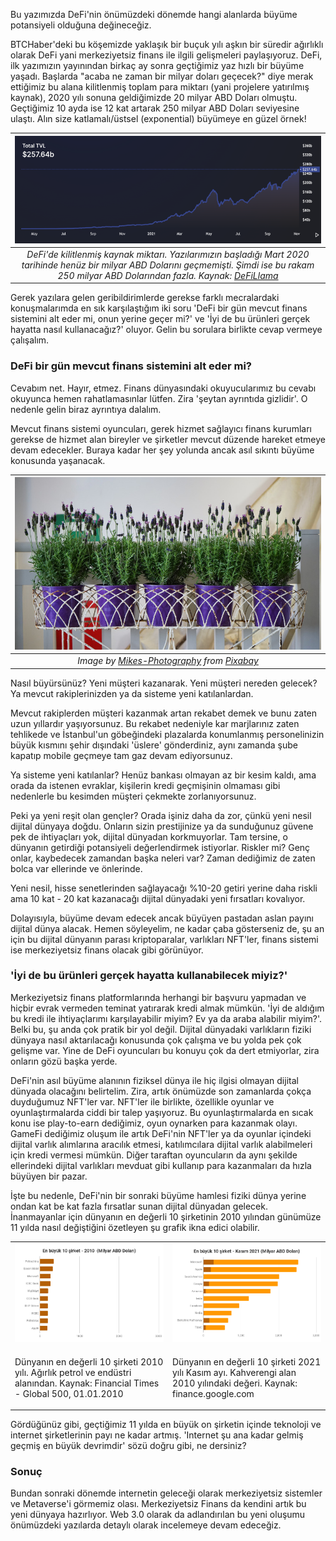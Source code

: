 Bu yazımızda DeFi'nin önümüzdeki dönemde hangi alanlarda büyüme potansiyeli olduğuna değineceğiz.

BTCHaber'deki bu köşemizde yaklaşık bir buçuk yılı aşkın bir süredir ağırlıklı olarak DeFi yani merkeziyetsiz finans ile ilgili gelişmeleri paylaşıyoruz. DeFi, ilk yazımızın yayınından birkaç ay sonra geçtiğimiz yaz hızlı bir büyüme yaşadı. Başlarda "acaba ne zaman bir milyar doları geçecek?" diye merak ettiğimiz bu alana kilitlenmiş toplam para miktarı (yani projelere yatırılmış kaynak), 2020 yılı sonuna geldiğimizde 20 milyar ABD Doları olmuştu. Geçtiğimiz 10 ayda ise 12 kat artarak 250 milyar ABD Doları seviyesine ulaştı. Alın size katlamalı/üstsel (exponential) büyümeye en güzel örnek!

| ![TVL_211106](/assets/tvl_defillama_800.png)|
|:--:| 
| *DeFi'de kilitlenmiş kaynak miktarı. Yazılarımızın başladığı Mart 2020 tarihinde henüz bir milyar ABD Dolarını geçmemişti. Şimdi ise bu rakam 250 milyar ABD Dolarından fazla. Kaynak: [DeFiLlama](https://defillama.com/)*|

Gerek yazılara gelen geribildirimlerde gerekse farklı mecralardaki konuşmalarımda en sık karşılaştığım iki soru 'DeFi bir gün mevcut finans sistemini alt eder mi, onun yerine geçer mi?' ve 'İyi de bu ürünleri gerçek hayatta nasıl kullanacağız?' oluyor.  Gelin bu sorulara birlikte cevap vermeye çalışalım.

### DeFi bir gün mevcut finans sistemini alt eder mi?

Cevabım net. Hayır, etmez. Finans dünyasındaki okuyucularımız bu cevabı okuyunca hemen rahatlamasınlar lütfen. Zira 'şeytan ayrıntıda gizlidir'. O nedenle gelin biraz ayrıntıya dalalım. 

Mevcut finans sistemi oyuncuları, gerek hizmet sağlayıcı finans kurumları gerekse de hizmet alan bireyler ve şirketler mevcut düzende hareket etmeye devam edecekler. Buraya kadar her şey yolunda ancak asıl sıkıntı büyüme konusunda yaşanacak. 

| ![twins](/assets/plant-gb3c211afa_800.jpg)|
|:--:| 
| *Image by [Mikes-Photography](https://pixabay.com/users/mikes-photography-1860391/) from [Pixabay](https://pixabay.com/)*|

Nasıl büyürsünüz? Yeni müşteri kazanarak. Yeni müşteri nereden gelecek? Ya mevcut rakiplerinizden ya da sisteme yeni katılanlardan. 

Mevcut rakiplerden müşteri kazanmak artan rekabet demek ve bunu zaten uzun yıllardır yaşıyorsunuz. Bu rekabet nedeniyle kar marjlarınız zaten tehlikede ve İstanbul'un göbeğindeki plazalarda konumlanmış personelinizin büyük kısmını şehir dışındaki 'üslere' gönderdiniz, aynı zamanda şube kapatıp mobile geçmeye tam gaz devam ediyorsunuz. 

Ya sisteme yeni katılanlar? Henüz bankası olmayan az bir kesim kaldı, ama orada da istenen evraklar, kişilerin kredi geçmişinin olmaması gibi nedenlerle bu kesimden müşteri çekmekte zorlanıyorsunuz. 

Peki ya yeni reşit olan gençler? Orada işiniz daha da zor, çünkü yeni nesil dijital dünyaya doğdu. Onların sizin prestijinize ya da sunduğunuz güvene pek de ihtiyaçları yok, dijital dünyadan korkmuyorlar. Tam tersine, o dünyanın getirdiği potansiyeli değerlendirmek istiyorlar. Riskler mi? Genç onlar, kaybedecek zamandan başka neleri var? Zaman dediğimiz de zaten bolca var ellerinde ve önlerinde. 

Yeni nesil, hisse senetlerinden sağlayacağı %10-20 getiri yerine daha riskli ama 10 kat - 20 kat kazanacağı dijital dünyadaki yeni fırsatları kovalıyor.

Dolayısıyla, büyüme devam edecek ancak büyüyen pastadan aslan payını dijital dünya alacak. Hemen söyleyelim, ne kadar çaba gösterseniz de, şu an için bu dijital dünyanın parası kriptoparalar, varlıkları NFT'ler, finans sistemi ise merkeziyetsiz finans olacak gibi görünüyor. 

### 'İyi de bu ürünleri gerçek hayatta kullanabilecek miyiz?'
Merkeziyetsiz finans platformlarında herhangi bir başvuru yapmadan ve hiçbir evrak vermeden teminat yatırarak kredi almak mümkün. 'İyi de aldığım bu kredi ile ihtiyaçlarımı karşılayabilir miyim? Ev ya da araba alabilir miyim?'. Belki bu, şu anda çok pratik bir yol değil. Dijital dünyadaki varlıkların fiziki dünyaya nasıl aktarılacağı konusunda çok çalışma ve bu yolda pek çok gelişme var.  Yine de DeFi oyuncuları bu konuyu çok da dert etmiyorlar, zira onların gözü başka yerde. 

DeFi'nin asıl büyüme alanının fiziksel dünya ile hiç ilgisi olmayan dijital dünyada olacağını belirtelim. Zira, artık önümüzde son zamanlarda çokça duyduğumuz NFT'ler var. NFT'ler ile birlikte, özellikle oyunlar ve oyunlaştırmalarda ciddi bir talep yaşıyoruz. Bu oyunlaştırmalarda en sıcak konu ise play-to-earn dediğimiz, oyun oynarken para kazanmak olayı. GameFi dediğimiz oluşum ile artık DeFi'nin NFT'ler ya da oyunlar içindeki dijital varlık alımlarına aracılık etmesi, katılımcılara dijital varlık alabilmeleri için kredi vermesi mümkün. Diğer taraftan oyuncuların da aynı şekilde ellerindeki dijital varlıkları mevduat gibi kullanıp para kazanmaları da hızla büyüyen bir pazar.

İşte bu nedenle, DeFi'nin bir sonraki büyüme hamlesi fiziki dünya yerine ondan kat be kat fazla fırsatlar sunan dijital dünyadan gelecek. İnanmayanlar için dünyanın en değerli 10 şirketinin 2010 yılından günümüze 11 yılda nasıl değiştiğini özetleyen şu grafik ikna edici olabilir. 

<table><tr><td style="width:50%">
<img src="/assets/Top10_2010.png">
</td>
<td style="width:50%">
<img src="/assets/Top10_1121.png">
<tr><td style="width:50%; vertical-align:top">
<p>
Dünyanın en değerli 10 şirketi 2010 yılı. Ağırlık petrol ve endüstri alanından. Kaynak: Financial Times - Global 500, 01.01.2010
</p></td>
<td style="width:50%; vertical-align:top">
<p> Dünyanın en değerli 10 şirketi 2021 yılı Kasım ayı. Kahverengi alan 2010 yılındaki değeri. Kaynak: finance.google.com </p>
</td></tr> 
</table>

Gördüğünüz gibi, geçtiğimiz 11 yılda en büyük on şirketin içinde teknoloji ve internet şirketlerinin payı ne kadar artmış. 'Internet şu ana kadar gelmiş geçmiş en büyük devrimdir' sözü doğru gibi, ne dersiniz? 

### Sonuç

Bundan sonraki dönemde internetin geleceği olarak merkeziyetsiz sistemler ve Metaverse'i görmemiz olası. Merkeziyetsiz Finans da kendini artık bu yeni dünyaya hazırlıyor. Web 3.0 olarak da adlandırılan bu yeni oluşumu önümüzdeki yazılarda detaylı olarak incelemeye devam edeceğiz. 
